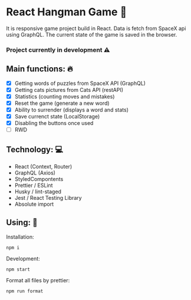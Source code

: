 # React Hangman Game 🎲

It is responsive game project build in React. Data is fetch from SpaceX api using GraphQL. The current state of the game is saved in the browser.

### Project currently in development ⚠️

## Main functions: 🔥

- [x] Getting words of puzzles from SpaceX API (GraphQL)
- [x] Getting cats pictures from Cats API (restAPI)
- [x] Statistics (counting moves and mistakes)
- [x] Reset the game (generate a new word)
- [x] Ability to surrender (displays a word and stats)
- [x] Save currenct state (LocalStorage)
- [x] Disabling the buttons once used
- [ ] RWD

## Technology: 💻

- React (Context, Router)
- GraphQL (Axios)
- StyledCompontents
- Prettier / ESLint
- Husky / lint-staged
- Jest / React Testing Library
- Absolute import

## Using: 💾

Installation:

```
npm i
```

Development:

```
npm start
```

Format all files by prettier:

```
npm run format
```
